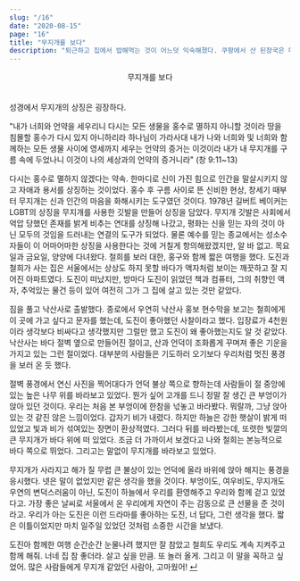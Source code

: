 ```yaml
---
slug: "/16"
date: "2020-08-15"
page: "16"
title: "무지개를 보다"
description: "퇴근하고 집에서 밥해먹는 것이 어느덧 익숙해졌다. 쿠팡에서 산 된장국은 매우 훌륭해서 2-3회 정도 먹을 수 있을 정도에 맛까지 좋았다."
---
```


<div style="text-align: center;">
    <div class="post-line" style="display: inline-block; line-height:160%">
    무지개를 보다
    </div>
</div>

<br>

성경에서 무지개의 상징은 굉장하다.

"내가 너희와 언약을 세우리니 다시는 모든 생물을 홍수로 멸하지 아니할 것이라 땅을 침몰할 홍수가 다시 있지 아니하리라 하나님이 가라사대 내가 나와 너희와 및 너희와 함께하는 모든 생물 사이에 영세까지 세우는 언약의 증거는 이것이라 내가 내 무지개를 구름 속에 두었나니 이것이 나의 세상과의 언약의 증거니라" (창 9:11~13)

다시는 홍수로 멸하지 않겠다는 약속. 한마디로 신이 가진 힘으로 인간을 말살시키지 않고 자애과 용서를 상징하는 것이었다. 홍수 후 구름 사이로 뜬 신비한 현상, 창세기 때부터 무지개는 신과 인간의 마음을 화해시키는 도구였던 것이다.
1978년 길버트 베이커는 LGBT의 상징을 무지개를 사용한 깃발을 만들어 상징을 담았다. 무지개 깃발은 사회에서 억압 당했던 존재를 밝게 비추는 연대를 상징해 나갔고, 평화는 신을 믿는 자의 것이 아닌 모두의 것임을 드러내는 연결의 도구가 되었다. 물론 예수를 믿는 종교에서는 성소수자들이 이 어마어마한 상징을 사용한다는 것에 거칠게 항의해왔겠지만, 알 바 없고.
목요일과 금요일, 양양에 다녀왔다. 철희를 보러 대한, 홍구와 함께 짧은 여행을 했다. 도진과 철희가 사는 집은 서울에서는 상상도 하지 못할 바다가 액자처럼 보이는 깨끗하고 잘 지어진 아파트였다. 도진이 떠났지만, 방마다 도진이 읽었던 책과 컴퓨터, 그의 취향인 액자, 추억있는 물건 등이 있어 여전히 그가 그 집에 살고 있는 것만 같았다.

짐을 풀고 낙산사로 출발했다. 종로에서 우연히 낙산사 홍보 현수막을 보고는 철희에게 이 곳에 가고 싶다고 문자를 했는데, 도진이 좋아했던 사찰이라고 했다. 입장료가 4천원이라 생각보다 비싸다고 생각했지만 그럴만 했고 도진이 왜 좋아했는지도 알 것 같았다. 낙산사는 바다 절벽 옆으로 만들어진 절이고, 산과 언덕이 조화롭게 꾸며져 좋은 기운을 가지고 있는 그런 절이었다. 대부분의 사람들은 기도하러 오기보다 우리처럼 멋진 풍경을 보러 온 듯 했다.

절벽 풍경에서 연신 사진을 찍어대다가 언덕 불상 쪽으로 향하는데 사람들이 절 중앙에 있는 높은 나무 위를 바라보고 있었다. 뭔가 싶어 고개를 드니 정말 잘 생긴 큰 부엉이가 앉아 있던 것이다. 우리는 처음 본 부엉이에 한참을 넋놓고 바라봤다. 뭐랄까, 그냥 앉아 있는 것 같진 않은 느낌이었다. 갑자기 비가 내렸다. 하지만 하늘은 강한 햇살이 밝게 떠 있었고 빛과 비가 섞여있는 장면이 환상적였다. 그러다 뒤를 바라봤는데, 또렷한 빛깔의 큰 무지개가 바다 위에 떠 있었다. 조금 더 가까이서 보겠다고 나와 철희는 본능적으로 바다 쪽으로 뛰었다. 그리고는 말없이 무지개를 바라보고 있었다.

무지개가 사라지고 해가 질 무렵 큰 불상이 있는 언덕에 올라 바위에 앉아 해지는 풍경을 응시했다. 넷은 말이 없었지만 같은 생각을 했을 것이다. 부엉이도, 여우비도, 무지개도 우연의 변덕스러움이 아닌, 도진이 하늘에서 우리를 환영해주고 우리와 함께 걷고 있었다고. 가장 좋은 날씨로 서울에서 온 우리에게 자연이 주는 감동으로 큰 선물을 준 것이라고. 우리가 아는 도진은 이런 드라마를 좋아하는 도진, 너 답다, 그런 생각을 했다. 짧은 이틀이었지만 마치 일주일 있었던 것처럼 소중한 시간을 보냈다.

도진아 함께한 여행 순간순간 눈물나려 했지만 잘 참았고 철희도 우리도 계속 지켜주고 함께 해줘. 너네 집 참 좋더라. 살고 싶을 만큼. 또 놀러 올게. 그리고 이 말을 꼭하고 싶었어. 많은 사람들에게 무지개 같았던 사람아, 고마웠어! <a href="/">↵</a>
